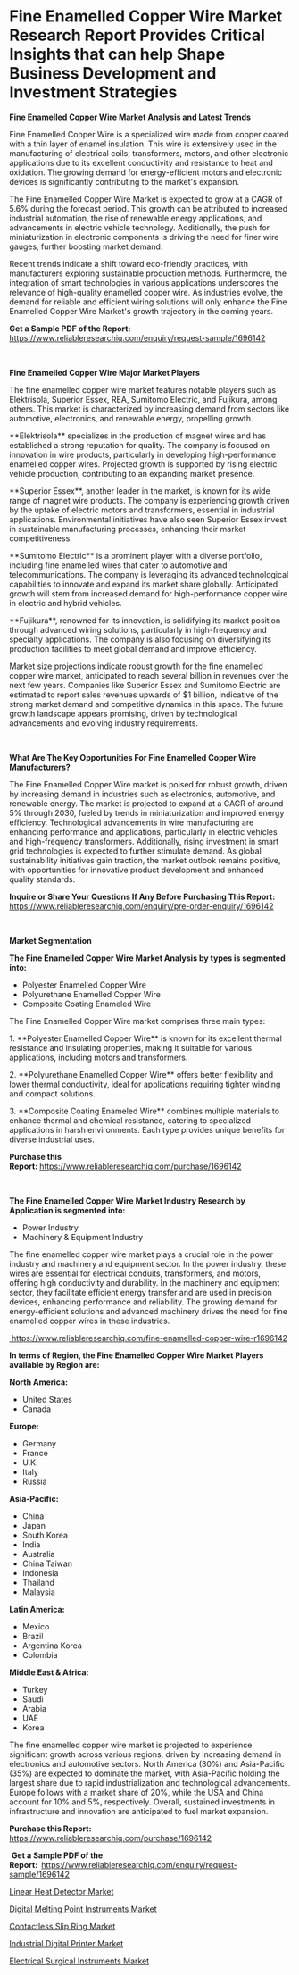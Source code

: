 <p><h1>Fine Enamelled Copper Wire Market Research Report Provides Critical Insights that can help Shape Business Development and Investment Strategies</h1></p><p><strong>Fine Enamelled Copper Wire Market Analysis and Latest Trends</strong></p>
<p><p>Fine Enamelled Copper Wire is a specialized wire made from copper coated with a thin layer of enamel insulation. This wire is extensively used in the manufacturing of electrical coils, transformers, motors, and other electronic applications due to its excellent conductivity and resistance to heat and oxidation. The growing demand for energy-efficient motors and electronic devices is significantly contributing to the market's expansion.</p><p>The Fine Enamelled Copper Wire Market is expected to grow at a CAGR of 5.6% during the forecast period. This growth can be attributed to increased industrial automation, the rise of renewable energy applications, and advancements in electric vehicle technology. Additionally, the push for miniaturization in electronic components is driving the need for finer wire gauges, further boosting market demand.</p><p>Recent trends indicate a shift toward eco-friendly practices, with manufacturers exploring sustainable production methods. Furthermore, the integration of smart technologies in various applications underscores the relevance of high-quality enamelled copper wire. As industries evolve, the demand for reliable and efficient wiring solutions will only enhance the Fine Enamelled Copper Wire Market's growth trajectory in the coming years.</p></p>
<p><strong>Get a Sample PDF of the Report:&nbsp;</strong> <a href="https://www.reliableresearchiq.com/enquiry/request-sample/1696142?utm_campaign=1124&utm_medium=2&utm_source=Github&utm_content=ia&utm_term=19102024&utm_id=fine-enamelled-copper-wire">https://www.reliableresearchiq.com/enquiry/request-sample/1696142</a></p>
<p>&nbsp;</p>
<p><strong>Fine Enamelled Copper Wire Major Market Players</strong></p>
<p><p>The fine enamelled copper wire market features notable players such as Elektrisola, Superior Essex, REA, Sumitomo Electric, and Fujikura, among others. This market is characterized by increasing demand from sectors like automotive, electronics, and renewable energy, propelling growth.</p><p>**Elektrisola** specializes in the production of magnet wires and has established a strong reputation for quality. The company is focused on innovation in wire products, particularly in developing high-performance enamelled copper wires. Projected growth is supported by rising electric vehicle production, contributing to an expanding market presence.</p><p>**Superior Essex**, another leader in the market, is known for its wide range of magnet wire products. The company is experiencing growth driven by the uptake of electric motors and transformers, essential in industrial applications. Environmental initiatives have also seen Superior Essex invest in sustainable manufacturing processes, enhancing their market competitiveness.</p><p>**Sumitomo Electric** is a prominent player with a diverse portfolio, including fine enamelled wires that cater to automotive and telecommunications. The company is leveraging its advanced technological capabilities to innovate and expand its market share globally. Anticipated growth will stem from increased demand for high-performance copper wire in electric and hybrid vehicles.</p><p>**Fujikura**, renowned for its innovation, is solidifying its market position through advanced wiring solutions, particularly in high-frequency and specialty applications. The company is also focusing on diversifying its production facilities to meet global demand and improve efficiency.</p><p>Market size projections indicate robust growth for the fine enamelled copper wire market, anticipated to reach several billion in revenues over the next few years. Companies like Superior Essex and Sumitomo Electric are estimated to report sales revenues upwards of $1 billion, indicative of the strong market demand and competitive dynamics in this space. The future growth landscape appears promising, driven by technological advancements and evolving industry requirements.</p></p>
<p>&nbsp;</p>
<p><strong>What Are The Key Opportunities For Fine Enamelled Copper Wire Manufacturers?</strong></p>
<p><p>The Fine Enamelled Copper Wire market is poised for robust growth, driven by increasing demand in industries such as electronics, automotive, and renewable energy. The market is projected to expand at a CAGR of around 5% through 2030, fueled by trends in miniaturization and improved energy efficiency. Technological advancements in wire manufacturing are enhancing performance and applications, particularly in electric vehicles and high-frequency transformers. Additionally, rising investment in smart grid technologies is expected to further stimulate demand. As global sustainability initiatives gain traction, the market outlook remains positive, with opportunities for innovative product development and enhanced quality standards.</p></p>
<p><strong>Inquire or Share Your Questions If Any Before Purchasing This Report:</strong> <a href="https://www.reliableresearchiq.com/enquiry/pre-order-enquiry/1696142?utm_campaign=1124&utm_medium=2&utm_source=Github&utm_content=ia&utm_term=19102024&utm_id=fine-enamelled-copper-wire">https://www.reliableresearchiq.com/enquiry/pre-order-enquiry/1696142</a></p>
<p>&nbsp;</p>
<p><strong>Market Segmentation</strong></p>
<p><strong>The Fine Enamelled Copper Wire Market Analysis by types is segmented into:</strong></p>
<p><ul><li>Polyester Enamelled Copper Wire</li><li>Polyurethane Enamelled Copper Wire</li><li>Composite Coating Enameled Wire</li></ul></p>
<p><p>The Fine Enamelled Copper Wire market comprises three main types: </p><p>1. **Polyester Enamelled Copper Wire** is known for its excellent thermal resistance and insulating properties, making it suitable for various applications, including motors and transformers. </p><p>2. **Polyurethane Enamelled Copper Wire** offers better flexibility and lower thermal conductivity, ideal for applications requiring tighter winding and compact solutions. </p><p>3. **Composite Coating Enameled Wire** combines multiple materials to enhance thermal and chemical resistance, catering to specialized applications in harsh environments. Each type provides unique benefits for diverse industrial uses.</p></p>
<p><strong>Purchase this Report:&nbsp;</strong><a href="https://www.reliableresearchiq.com/purchase/1696142?utm_campaign=1124&utm_medium=2&utm_source=Github&utm_content=ia&utm_term=19102024&utm_id=fine-enamelled-copper-wire">https://www.reliableresearchiq.com/purchase/1696142</a></p>
<p>&nbsp;</p>
<p><strong>The Fine Enamelled Copper Wire Market Industry Research by Application is segmented into:</strong></p>
<p><ul><li>Power Industry</li><li>Machinery & Equipment Industry</li></ul></p>
<p><p>The fine enamelled copper wire market plays a crucial role in the power industry and machinery and equipment sector. In the power industry, these wires are essential for electrical conduits, transformers, and motors, offering high conductivity and durability. In the machinery and equipment sector, they facilitate efficient energy transfer and are used in precision devices, enhancing performance and reliability. The growing demand for energy-efficient solutions and advanced machinery drives the need for fine enamelled copper wires in these industries.</p></p>
<p><a href="https://www.reliableresearchiq.com/fine-enamelled-copper-wire-r1696142?utm_campaign=1124&utm_medium=2&utm_source=Github&utm_content=ia&utm_term=19102024&utm_id=fine-enamelled-copper-wire">&nbsp;https://www.reliableresearchiq.com/fine-enamelled-copper-wire-r1696142</a></p>
<p><strong>In terms of Region, the Fine Enamelled Copper Wire Market Players available by Region are:</strong></p>
<p>
    <p> <strong> North America: </strong>
        <ul>
            <li>United States</li>
            <li>Canada</li>
        </ul>
        </p> 
    <p> <strong> Europe: </strong>
        <ul>
            <li>Germany</li>
            <li>France</li>
            <li>U.K.</li>
            <li>Italy</li>
            <li>Russia</li>
        </ul>
        </p> 
    <p> <strong> Asia-Pacific: </strong>
        <ul>
            <li>China</li>
            <li>Japan</li>
            <li>South Korea</li>
            <li>India</li>
            <li>Australia</li>
            <li>China Taiwan</li>
            <li>Indonesia</li>
            <li>Thailand</li>
            <li>Malaysia</li>
        </ul>
        </p> 
    <p> <strong> Latin America: </strong>
        <ul>
            <li>Mexico</li>
            <li>Brazil</li>
            <li>Argentina Korea</li>
            <li>Colombia</li>
        </ul>
        </p> 
    <p> <strong> Middle East & Africa: </strong>
        <ul>
            <li>Turkey</li>
            <li>Saudi</li>
            <li>Arabia</li>
            <li>UAE</li>
            <li>Korea</li>
        </ul>
    </p>
    </p>
<p><p>The fine enamelled copper wire market is projected to experience significant growth across various regions, driven by increasing demand in electronics and automotive sectors. North America (30%) and Asia-Pacific (35%) are expected to dominate the market, with Asia-Pacific holding the largest share due to rapid industrialization and technological advancements. Europe follows with a market share of 20%, while the USA and China account for 10% and 5%, respectively. Overall, sustained investments in infrastructure and innovation are anticipated to fuel market expansion.</p></p>
<p><strong>Purchase this Report: </strong><a href="https://www.reliableresearchiq.com/purchase/1696142?utm_campaign=1124&utm_medium=2&utm_source=Github&utm_content=ia&utm_term=19102024&utm_id=fine-enamelled-copper-wire">https://www.reliableresearchiq.com/purchase/1696142</a></p>
<p>&nbsp;<strong>Get a Sample PDF of the Report:&nbsp;&nbsp;</strong><a href="https://www.reliableresearchiq.com/enquiry/request-sample/1696142?utm_campaign=1124&utm_medium=2&utm_source=Github&utm_content=ia&utm_term=19102024&utm_id=fine-enamelled-copper-wire">https://www.reliableresearchiq.com/enquiry/request-sample/1696142</a></p>
<p><strong></strong></p>
<p><p><a href="https://www.linkedin.com/pulse/linear-heat-detector-market-industry-landscape-growth-5xmnc?utm_campaign=1124&utm_medium=2&utm_source=Github&utm_content=ia&utm_term=19102024&utm_id=fine-enamelled-copper-wire">Linear Heat Detector Market</a></p><p><a href="https://github.com/angilaguardtd7/Market-Research-Report-List-1/blob/main/digital-melting-point-instruments-market.md?utm_campaign=1124&utm_medium=2&utm_source=Github&utm_content=ia&utm_term=19102024&utm_id=fine-enamelled-copper-wire">Digital Melting Point Instruments Market</a></p><p><a href="https://www.linkedin.com/pulse/pulse-contactless-slip-ring-rhythms-change-market-resonance-ymbec?utm_campaign=1124&utm_medium=2&utm_source=Github&utm_content=ia&utm_term=19102024&utm_id=fine-enamelled-copper-wire">Contactless Slip Ring Market</a></p><p><a href="https://issuu.com/reportprime-2/docs/industrial-digital-printer-market-s_e1b217751dd5fb?utm_campaign=1124&utm_medium=2&utm_source=Github&utm_content=ia&utm_term=19102024&utm_id=fine-enamelled-copper-wire">Industrial Digital Printer Market</a></p><p><a href="https://github.com/padencrooks0o/Market-Research-Report-List-1/blob/main/electrical-surgical-instruments-market.md?utm_campaign=1124&utm_medium=2&utm_source=Github&utm_content=ia&utm_term=19102024&utm_id=fine-enamelled-copper-wire">Electrical Surgical Instruments Market</a></p></p>